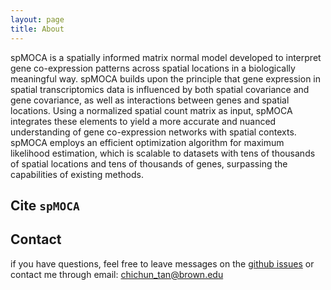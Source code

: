 ```yaml
---
layout: page
title: About
---
```


spMOCA is a spatially informed matrix normal model developed to interpret gene co-expression patterns across spatial locations in a biologically meaningful way. spMOCA builds upon the principle that gene expression in spatial transcriptomics data is influenced by both spatial covariance and gene covariance, as well as interactions between genes and spatial locations. Using a normalized spatial count matrix as input, spMOCA integrates these elements to yield a more accurate and nuanced understanding of gene co-expression networks with spatial contexts. spMOCA employs an efficient optimization algorithm for maximum likelihood estimation, which is scalable to datasets with tens of thousands of spatial locations and tens of thousands of genes, surpassing the capabilities of existing methods.

Cite `spMOCA`
-------------------


Contact
-------------------
if you have questions, feel free to leave messages on the [github issues](https://github.com/YMa-lab/spMOCA/issues) or contact me through email: chichun_tan@brown.edu


